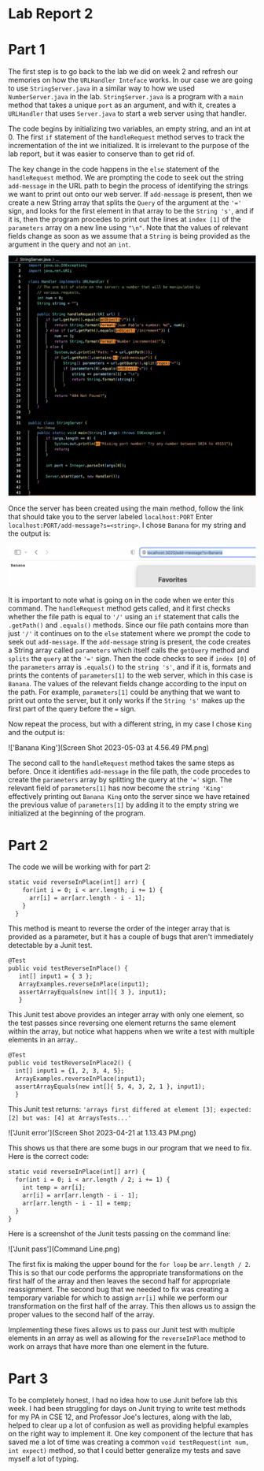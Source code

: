 # Lab Report 2

# Part 1

The first step is to go back to the lab we did on week 2 and refresh our memories on how the ```URLHandler Inteface``` works. In our case 
we are going to use ```StringServer.java``` in a similar way to how we used ```NumberServer.java``` in the lab. ```StringServer.java``` is a program with a ```main``` method that takes a unique ```port``` as an argument, and with it, creates a ```URLHandler``` that uses ```Server.java``` to start a web server using that handler. 

The code begins by initializing two variables, an empty string, and an int at 0. The first ```if``` statement of the ```handleRequest``` method serves to track the incrementation of the int we initialized. It is irrelevant to the purpose of the lab report, but it was easier to conserve than to get rid of.

The key change in the code happens in the ```else``` statement of the ```handleRequest``` method. We are prompting the code to seek out the string ```add-message``` in the URL path to begin the process of identifying the strings we want to print out onto our web server. If ```add-message``` is present, then we create a new String array that splits the ```Query``` of the argument at the ```'='``` sign, and looks for the first element in that array to be the ```String 's'```, and if it is, then the program procedes to print out the lines at ```index [1]``` of the ```parameters``` array on a new line using ```"\n"```. Note that the values of relevant fields change as soon as we assume that a ```String``` is being provided as the argument in the query and not an ```int```. 


!['StringServer code'](StringServer.png)


Once the server has been created using the main method, follow the link that should take you to the server labeled ```localhost:PORT```
Enter ```localhost:PORT/add-message?s=<string>```. I chose ```Banana``` for my string and the output is:

!['Banana'](Banana.png)

It is important to note what is going on in the code when we enter this command. The ```handleRequest``` method gets called, and it first checks whether the file path is equal to ```'/'``` using an ```if``` statement that calls the ```.getPath()``` and ```.equals()``` methods. Since our file path contains more than just ```'/'``` it continues on to the ```else``` statement where we prompt the code to seek out ```add-message```. If the ```add-message``` string is present, the code creates a String array called ```parameters``` which itself calls the ```getQuery``` method and ```splits``` the ```query``` at the ```'='``` sign. Then the code checks to see if ```index [0]``` of the ```parameters``` array is ```.equals()``` to the ```string 's'```, and if it is, formats and prints the contents of ```parameters[1]``` to the web server, which in this case is ```Banana```. The values of the relevant fields change according to the input on the path. For example, ```parameters[1]``` could be anything that we want to print out onto the server, but it only works if the
```String 's'``` makes up the first part of the query before the ```=``` sign. 




Now repeat the process, but with a different string, in my case I chose ```King``` and the output is: 


!['Banana King'](Screen Shot 2023-05-03 at 4.56.49 PM.png)

The second call to the ```handleRequest``` method takes the same steps as before. Once it identifies ```add-message``` in the file path, the code procedes to create the ```parameters``` array by splitting the query at the ```'='``` sign. The relevant field of ```parameters[1]``` has now become the ```string 'King'``` effectively printing out ```Banana King``` onto the server since we have retained the previous value of ```parameters[1]``` by adding it to the empty string we initialized at the beginning of the program. 

# Part 2

The code we will be working with for part 2:


```
static void reverseInPlace(int[] arr) {
    for(int i = 0; i < arr.length; i += 1) {
      arr[i] = arr[arr.length - i - 1];
    }
  }
  ```
  
  
 This method is meant to reverse the order of the integer array that is provided as a parameter, but it has a couple of bugs that aren't immediately detectable by a Junit test. 
 
 
 ```
 @Test
 public void testReverseInPlace() {
    int[] input1 = { 3 };
    ArrayExamples.reverseInPlace(input1);
    assertArrayEquals(new int[]{ 3 }, input1);
	}
```
	
	
  This Junit test above provides an integer array with only one element, so the test passes since reversing one element returns the same element within the array, but notice what happens when we write a test with multiple elements in an array..
  
  ```
  @Test
  public void testReverseInPlace2() {
    int[] input1 = {1, 2, 3, 4, 5};
    ArrayExamples.reverseInPlace(input1);
    assertArrayEquals(new int[]{ 5, 4, 3, 2, 1 }, input1);
	}
```
	
  This Junit test returns: ```'arrays first differed at element [3]; expected: [2] but was: [4] at ArraysTests...'```
  
  !['Junit error'](Screen Shot 2023-04-21 at 1.13.43 PM.png)
  
  This shows us that there are some bugs in our program that we need to fix. 
  Here is the correct code: 
  
  ```
  static void reverseInPlace(int[] arr) {
    for(int i = 0; i < arr.length / 2; i += 1) {
      int temp = arr[i];
      arr[i] = arr[arr.length - i - 1];
      arr[arr.length - i - 1] = temp;
    }
  }
  ```
  
  Here is a screenshot of the Junit tests passing on the command line: 
  
 !['Junit pass'](Command Line.png)
  
  The first fix is making the upper bound for the ```for loop``` be ```arr.length / 2```. This is so that our code performs the appropriate transformations on the first half of the array and then leaves the second half for appropriate reassignment. The second bug that we needed to fix was creating a temporary variable for which to assign ```arr[i]``` while we perform our transformation on the first half of the array. This then allows us to assign the proper values to the second half of the array. 
  
  Implementing these fixes allows us to pass our Junit test with multiple elements in an array as well as allowing for the ```reverseInPlace``` method to work on arrays that have more than one element in the future. 
  
# Part 3
  
To be completely honest, I had no idea how to use Junit before lab this week. I had been struggling for days on Junit trying to write test methods for my PA in CSE 12, and Professor Joe's lectures, along with the lab, helped to clear up a lot of confusion as well as providing helpful examples on the right way to implement it. One key component of the lecture that has saved me a lot of time was creating a common ```void testRequest(int num, int expect)``` method, so that I could better generalize my tests and save myself a lot of typing.  
  







